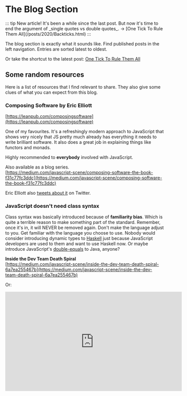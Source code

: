 # The Blog Section

<expiring-div start="2020-05-01" :days="14">
::: tip New article!
It's been a while since the last post. But now it's time to end the argument of _single quotes vs double quotes_. → [One Tick To Rule Them All](/posts/2020/Backticks.html)
:::
</expiring-div>

The blog section is exactly what it sounds like. Find published posts in the left navigation. Entries are sorted latest to oldest.

Or take the shortcut to the latest post: [One Tick To Rule Them All](/posts/2020/Backticks.html)

## Some random resources

Here is a list of resources that I find relevant to share. They also give some clues of what you can expect from this blog.

### Composing Software by Eric Elliott

[https://leanpub.com/composingsoftware](https://leanpub.com/composingsoftware)

One of my favourites. It's a refreshingly modern approach to JavaScript that shows very nicely that JS pretty much already has everything it needs to write brilliant software. It also does a great job in explaining things like functors and monads.

Highly recommended to **everybody** involved with JavaScript.

Also available as a blog series.  
[https://medium.com/javascript-scene/composing-software-the-book-f31c77fc3ddc](https://medium.com/javascript-scene/composing-software-the-book-f31c77fc3ddc)

Eric Elliott also [tweets about it](https://twitter.com/_ericelliott) on Twitter.

### JavaScript doesn't need class syntax

Class syntax was basically introduced because of **familiarity bias**. Which is quite a terrible reason to make something part of the standard. Remember, once it's in, it will NEVER be removed again. Don't make the language adjust to you. Get familiar with the language you choose to use. Nobody would consider introducing dynamic types to [Haskell](https://www.haskell.org/) just because JavaScript developers are used to them and want to use Haskell now. Or maybe introduce JavaScript's [double-equals](https://developer.mozilla.org/en-US/docs/Web/JavaScript/Reference/Operators/Comparison_Operators#Equality) to Java, anyone?

**Inside the Dev Team Death Spiral**  
[https://medium.com/javascript-scene/inside-the-dev-team-death-spiral-6a7ea255467b](https://medium.com/javascript-scene/inside-the-dev-team-death-spiral-6a7ea255467b)

Or:

<iframe width="560" height="315" src="https://www.youtube.com/embed/Tllw4EPhLiQ" frameborder="0" allow="accelerometer; autoplay; encrypted-media; gyroscope; picture-in-picture" allowfullscreen></iframe>
